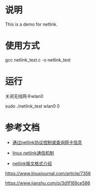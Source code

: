 # 说明

This is a demo for netlink.

# 使用方式

gcc netlink_test.c -o netlink_test

# 运行

关闭无线网卡wlan0

sudo ./netlink_test wlan0 0

# 参考文档

* [通过netlink协议控制或查询网卡信息
](https://github.com/dev-nono/nettool/blob/3cf0d750ef15c1d1289dd3c7e65fdf3ffaa0e2fe/libnettool/src/ip_link.c)

* [linux netlink通信机制
](https://www.cnblogs.com/wenqiang/p/6306727.html)

* [netlink报文格式介绍
](https://www.infradead.org/~tgr/libnl/doc/route.html)

https://www.linuxjournal.com/article/7356

https://www.jianshu.com/p/3d1f169ce586
